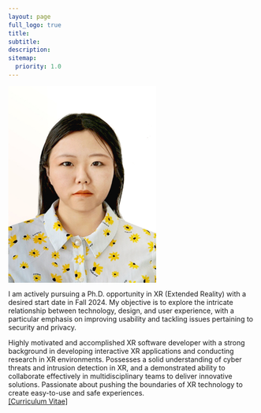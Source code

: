 ```yaml
---
layout: page
full_logo: true
title: 
subtitle: 
description:  
sitemap:
  priority: 1.0
---
```

<div style="display: flex; align-items: center; max-width: 900px; margin: 0 auto;">
  <img src="assets/img/photo.jpg" alt="Your Name" style="width: 300px; height: 400px;">
</div>

<p class="describe-text">
      I am actively pursuing a Ph.D. opportunity in XR (Extended Reality) with a desired start date in Fall 2024.
      My objective is to explore the intricate relationship between technology, design, and user experience,
      with a particular emphasis on improving usability and tackling issues pertaining to security and privacy.
    </p>

Highly motivated and accomplished XR software developer with a strong background in developing interactive XR applications and conducting research in XR environments. Possesses a solid understanding of cyber threats and intrusion detection in XR, and a demonstrated ability to collaborate effectively in multidisciplinary teams to deliver innovative solutions. Passionate about pushing the boundaries of XR technology to create easy-to-use and safe experiences.
<br>
<a href="https://github.com/shiqi-yu/shiqi-yu.github.io/raw/master/assets/Shiqi%20YU_CV.pdf">[Curriculum Vitae]</a>


<br>
<br>
<br>
<br>
<br>
<br>
<br>
